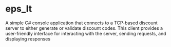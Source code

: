 # eps_lt
A simple C# console application that connects to a TCP-based discount server to either generate or validate discount codes. This client provides a user-friendly interface for interacting with the server, sending requests, and displaying responses
